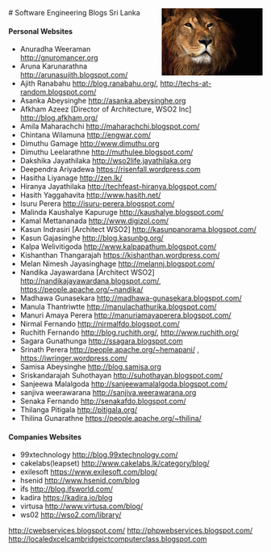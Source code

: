 <img src="2.jpg" style="float: right">
# Software Engineering Blogs Sri Lanka 

#### Personal Websites
* Anuradha Weeraman	http://gnuromancer.org
* Aruna Karunarathna 	http://arunasujith.blogspot.com/
* Ajith Ranabahu	http://blog.ranabahu.org/, http://techs-at-random.blogspot.com/
* Asanka Abeysinghe	http://asanka.abeysinghe.org
* Afkham Azeez [Director of Architecture, WSO2 Inc]		http://blog.afkham.org/
* Amila Maharachchi	http://maharachchi.blogspot.com/
* Chintana Wilamuna http://engwar.com/
* Dimuthu Gamage	http://www.dimuthu.org
* Dimuthu Leelarathne 	http://muthulee.blogspot.com/
* Dakshika Jayathilaka	http://wso2life.jayathilaka.org
* Deependra Ariyadewa	https://risenfall.wordpress.com
* Hasitha Liyanage 	http://zen.lk/
* Hiranya Jayathilaka 	http://techfeast-hiranya.blogspot.com/
* Hasith Yaggahavita  	http://www.hasith.net/
* Isuru Perera		http://isuru-perera.blogspot.com/
* Malinda Kaushalye Kapuruge http://kaushalye.blogspot.com/
* Kamal Mettananada 	http://www.digizol.com/
* Kasun Indrasiri [Architect WSO2]	http://kasunpanorama.blogspot.com/
* Kasun Gajasinghe 	http://blog.kasunbg.org/
* Kalpa Welivitigoda	http://www.kalpapathum.blogspot.com/
* Kishanthan Thangarajah	https://kishanthan.wordpress.com/
* Melan Nimesh Jayasinghage	http://melannj.blogspot.com/
* Nandika Jayawardana [Architect WSO2]	http://nandikajayawardana.blogspot.com/, https://people.apache.org/~nandika/
* Madhawa Gunasekara	http://madhawa-gunasekara.blogspot.com/
* Manula Thantriwtte	http://manulachathurika.blogspot.com/
* Manuri Amaya Perera	http://manuriamayaperera.blogspot.com/	
* Nirmal Fernando	http://nirmalfdo.blogspot.com/
* Ruchith Fernando	http://blog.ruchith.org/, http://www.ruchith.org/
* Sagara Gunathunga	http://ssagara.blogspot.com
* Srinath Perera	http://people.apache.org/~hemapani/ , https://iwringer.wordpress.com/
* Samisa Abeysinghe	http://blog.samisa.org
* Sriskandarajah Suhothayan	http://suhothayan.blogspot.com/
* Sanjeewa Malalgoda 		http://sanjeewamalalgoda.blogspot.com/
* sanjiva weerawarana 	http://sanjiva.weerawarana.org
* Senaka Fernando	http://senakafdo.blogspot.com/
* Thilanga Pitigala http://pitigala.org/
* Thilina Gunarathne 	https://people.apache.org/~thilina/


#### Companies Websites
* 99xtechnology		http://blog.99xtechnology.com/
* cakelabs(leapset)	http://www.cakelabs.lk/category/blog/
* exilesoft		https://www.exilesoft.com/blog/
* hsenid		http://www.hsenid.com/blog
* ifs			http://blog.ifsworld.com/
* kadira		https://kadira.io/blog
* virtusa		http://www.virtusa.com/blog/
* ws02 			http://wso2.com/library/

http://cwebservices.blogspot.com/
http://phpwebservices.blogspot.com/
http://localedxcelcambridgeictcomputerclass.blogspot.com
